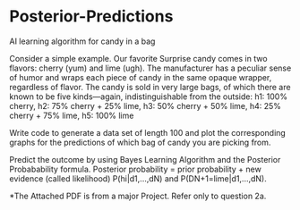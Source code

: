 # Posterior-Predictions
AI learning algorithm for candy in a bag

Consider a simple example. Our favorite Surprise candy comes in two flavors: cherry
(yum) and lime (ugh). The manufacturer has a peculiar sense of humor and wraps each piece
of candy in the same opaque wrapper, regardless of flavor. The candy is sold in very large
bags, of which there are known to be five kinds—again, indistinguishable from the outside:
h1: 100% cherry,
h2: 75% cherry + 25% lime,
h3: 50% cherry + 50% lime,
h4: 25% cherry + 75% lime,
h5: 100% lime

Write code to generate a data set of length 100 and plot the corresponding graphs for the predictions of which bag of candy you are picking from. 

Predict the outcome by using Bayes Learning Algorithm and the Posterior Probabability formula.
Posterior probability = prior probability + new evidence (called likelihood)
P(hi|d1,...,dN) and P(DN+1=lime|d1,...,dN). 

*The Attached PDF is from a major Project. Refer only to question 2a.
